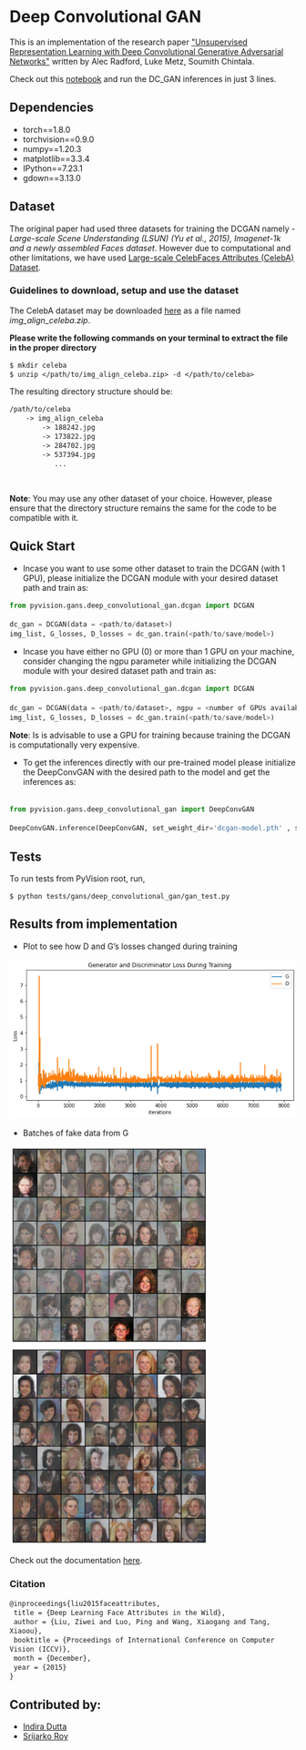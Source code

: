 # Deep Convolutional GAN
This is an implementation of the research paper <a href = "https://arxiv.org/abs/1511.06434.pdf">"Unsupervised Representation Learning with Deep Convolutional Generative Adversarial Networks"</a> written by Alec Radford, Luke Metz, Soumith Chintala.

Check out this <a href = "https://colab.research.google.com/drive/1rz1NZK0m0b5xxcLrgtEOpvIsl3aEfUtJ?usp=sharing">notebook</a> and run the DC_GAN inferences in just 3 lines.

## Dependencies
- torch==1.8.0
- torchvision==0.9.0
- numpy==1.20.3
- matplotlib==3.3.4
- IPython==7.23.1
- gdown==3.13.0

## Dataset
The original paper had used three datasets for training the DCGAN namely - *Large-scale Scene Understanding (LSUN) (Yu et al., 2015), Imagenet-1k and a newly assembled Faces dataset*. However due to computational and other limitations, we have used <a href = "http://mmlab.ie.cuhk.edu.hk/projects/CelebA.html">Large-scale CelebFaces Attributes (CelebA) Dataset</a>.

### Guidelines to download, setup and use the dataset
The CelebA dataset may be downloaded <a href = "https://drive.google.com/file/d/1yW6QkWcd6sWYB2rw9d-A36woiXVLTpny/view?usp=sharing">here</a> as a file named *img_align_celeba.zip*. 

**Please write the following commands on your terminal to extract the file in the proper directory**
```
$ mkdir celeba
$ unzip </path/to/img_align_celeba.zip> -d </path/to/celeba>
```
The resulting directory structure should be:
```
/path/to/celeba
    -> img_align_celeba
        -> 188242.jpg
        -> 173822.jpg
        -> 284702.jpg
        -> 537394.jpg
           ...
```
<br>

**Note**: You may use any other dataset of your choice. However, please ensure that the directory structure remains the same for the code to be compatible with it.

## Quick Start    
- Incase you want to use some other dataset to train the DCGAN (with 1 GPU), please initialize the DCGAN module with your desired dataset path and train as:

```python
from pyvision.gans.deep_convolutional_gan.dcgan import DCGAN

dc_gan = DCGAN(data = <path/to/dataset>)
img_list, G_losses, D_losses = dc_gan.train(<path/to/save/model>)
```

- Incase you have either no GPU (0) or more than 1 GPU on your machine, consider changing the ngpu parameter while initializing the DCGAN module with your desired dataset path and train as:


```python
from pyvision.gans.deep_convolutional_gan.dcgan import DCGAN

dc_gan = DCGAN(data = <path/to/dataset>, ngpu = <number of GPUs available>)
img_list, G_losses, D_losses = dc_gan.train(<path/to/save/model>)
```

**Note**: Is is advisable to use a GPU for training because training the DCGAN is computationally very expensive.

- To get the inferences directly with our pre-trained model please initialize the DeepConvGAN with the desired path to the model and get the inferences as:

```python

from pyvision.gans.deep_convolutional_gan import DeepConvGAN

DeepConvGAN.inference(DeepConvGAN, set_weight_dir='dcgan-model.pth' , set_gen_dir='<path/to/save/inferences>')
```

## Tests
To run tests from PyVision root, run,

    $ python tests/gans/deep_convolutional_gan/gan_test.py

## Results from implementation
- Plot to see how D and G’s losses changed during training

<img src = "/pyvision/gans/deep_convolutional_gan/results/losses.png">

- Batches of fake data from G

<img src = "/pyvision/gans/deep_convolutional_gan/results/result.png" height = 350px width = 350px> &nbsp; &nbsp; <img src = "/pyvision/gans/deep_convolutional_gan/results/result2.png" height = 350px width = 350px>

Check out the documentation <a href = "https://github.com/indiradutta/PyVision/blob/master/pyvision/gans/deep_convolutional_gan/docs/documentation.md">here</a>.

### Citation
``` 
@inproceedings{liu2015faceattributes,
 title = {Deep Learning Face Attributes in the Wild},
 author = {Liu, Ziwei and Luo, Ping and Wang, Xiaogang and Tang, Xiaoou},
 booktitle = {Proceedings of International Conference on Computer Vision (ICCV)},
 month = {December},
 year = {2015} 
}
```

## Contributed by:
- <a href = "https://github.com/indiradutta">Indira Dutta</a>
- <a href = "https://github.com/srijarkoroy">Srijarko Roy</a>
